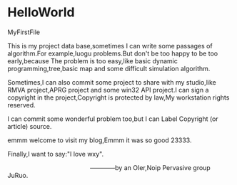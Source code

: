 # HelloWorld
MyFirstFile

  This is my project data base,sometimes I can write some passages of algorithm.For example,luogu problems.But don't be too happy to be too early,because The problem is too easy,like basic dynamic programming,tree,basic map and some difficult simulation algorithm.
    
  Sometimes,I can also commit some project to share with my studio,like RMVA project,APRG project and some win32 API project.I can sign a copyright in the project,Copyright is protected by law,My workstation rights reserved.
    
  I can commit some wonderful problem too,but I can Label Copyright (or article) source.
    
  emmm welcome to visit my blog,Emmm it was so good 23333.
  
  Finally,I want to say:"I love wxy".
  
                                                ————by an OIer,Noip Pervasive group JuRuo.
